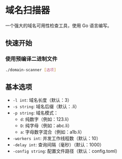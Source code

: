 # 域名扫描器

一个强大的域名可用性检查工具，使用 Go 语言编写。

## 快速开始

### 使用预编译二进制文件
```bash
./domain-scanner [选项]
```

## 基本选项

- `-l int`: 域名长度（默认：3）
- `-s string`: 域名后缀（默认：.li）
- `-p string`: 域名模式：
  - `d`: 纯数字（例如：123.li）
  - `D`: 纯字母（例如：abc.li）
  - `a`: 字母数字混合（例如：a1b.li）
- `-workers int`: 并发工作线程数（默认：10）
- `-delay int`: 查询间隔（毫秒）（默认：1000）
- `-config string`: 配置文件路径（默认：config.toml）
